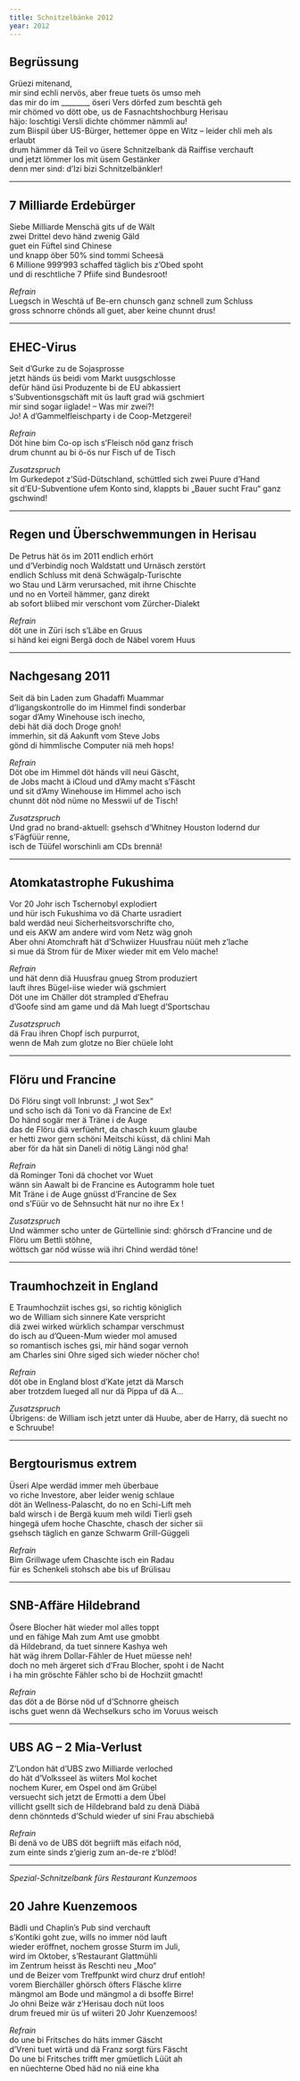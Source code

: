 ```yaml
---
title: Schnitzelbänke 2012
year: 2012
---
```

## Begrüssung
Grüezi mitenand,  
mir sind echli nervös, aber freue tuets ös umso meh  
das mir do im ________ öseri Vers dörfed zum beschtä geh  
mir chömed vo dött obe, us de Fasnachtshochburg Herisau  
häjo: loschtigi Versli dichte chömmer nämmli au!  
zum Biispil über US-Bürger, hettemer öppe en Witz – leider chli meh als erlaubt  
drum hämmer dä Teil vo üsere Schnitzelbank dä Raiffise verchauft  
und jetzt lömmer los mit üsem Gestänker  
denn mer sind: d’Izi bizi Schnitzelbänkler!

***

## 7 Milliarde Erdebürger
Siebe Milliarde Menschä gits uf de Wält  
zwei Drittel devo händ zwenig Gäld  
guet ein Füftel sind Chinese  
und knapp öber 50% sind tommi Scheesä  
6 Millione 999‘993 schaffed täglich bis z’Obed spoht  
und di reschtliche 7 Pfiife sind Bundesroot!

_Refrain_  
Luegsch in Weschtä uf Be-ern chunsch ganz schnell zum Schluss  
gross schnorre chönds all guet, aber keine chunnt drus!

***

## EHEC-Virus
Seit d’Gurke zu de Sojasprosse  
jetzt händs üs beidi vom Markt uusgschlosse  
defür händ üsi Produzente bi de EU abkassiert  
s’Subventionsgschäft mit üs lauft grad wiä gschmiert  
mir sind sogar iiglade! – Was mir zwei?!  
Jo! A d’Gammelfleischparty i de Coop-Metzgerei!

_Refrain_  
Döt hine bim Co-op isch s’Fleisch nöd ganz frisch  
drum chunnt au bi ö-ös nur Fisch uf de Tisch

_Zusatzspruch_  
Im Gurkedepot z’Süd-Dütschland, schüttled sich zwei Puure d’Hand  
sit d’EU-Subventione ufem Konto sind, klappts bi „Bauer sucht Frau“ ganz gschwind!

***

## Regen und Überschwemmungen in Herisau
De Petrus hät ös im 2011 endlich erhört  
und d’Verbindig noch Waldstatt und Urnäsch zerstört  
endlich Schluss mit denä Schwägalp-Turischte  
wo Stau und Lärm verursached, mit ihrne Chischte  
und no en Vorteil hämmer, ganz direkt  
ab sofort bliibed mir verschont vom Zürcher-Dialekt

_Refrain_  
döt une in Züri isch s’Läbe en Gruus  
si händ kei eigni Bergä doch de Näbel vorem Huus

***

## Nachgesang 2011
Seit dä bin Laden zum Ghadaffi Muammar  
d’Iigangskontrolle do im Himmel findi sonderbar  
sogar d’Amy Winehouse isch inecho,  
debi hät diä doch Droge gnoh!  
immerhin, sit dä Aakunft vom Steve Jobs  
gönd di himmlische Computer niä meh hops!  

_Refrain_  
Döt obe im Himmel döt händs vill neui Gäscht,  
de Jobs macht ä iCloud und d’Amy macht s’Fäscht  
und sit d’Amy Winehouse im Himmel acho isch  
chunnt döt nöd nüme no Messwii uf de Tisch!

_Zusatzspruch_  
Und grad no brand-aktuell: gsehsch d’Whitney Houston lodernd dur s’Fägfüür renne,  
isch de Tüüfel worschinli am CDs brennä!

***

## Atomkatastrophe Fukushima
Vor 20 Johr isch Tschernobyl explodiert  
und hür isch Fukushima vo dä Charte usradiert  
bald werdäd neui Sicherheitsvorschrifte cho,  
und eis AKW am andere wird vom Netz wäg gnoh  
Aber ohni Atomchraft hät d’Schwiizer Huusfrau nüüt meh z’lache  
si mue dä Strom für de Mixer wieder mit em Velo mache!

_Refrain_  
und hät denn diä Huusfrau gnueg Strom produziert  
lauft ihres Bügel-iise wieder wiä gschmiert  
Döt une im Chäller döt strampled d’Ehefrau  
d’Goofe sind am game und dä Mah luegt d’Sportschau

_Zusatzspruch_  
dä Frau ihren Chopf isch purpurrot,  
wenn de Mah zum glotze no Bier chüele loht

***

## Flöru und Francine
Dö Flöru singt voll Inbrunst: „I wot Sex“  
und scho isch dä Toni vo dä Francine de Ex!  
Do händ sogär mer ä Träne i de Auge  
das de Flöru diä verfüehrt, da chasch kuum glaube  
er hetti zwor gern schöni Meitschi küsst, dä chlini Mah  
aber för da hät sin Daneli di nötig Längi nöd gha!

_Refrain_  
dä Rominger Toni dä chochet vor Wuet  
wänn sin Aawalt bi de Francine es Autogramm hole tuet  
Mit Träne i de Auge gnüsst d’Francine de Sex  
ond s’Füür vo de Sehnsucht hät nur no ihre Ex !

_Zusatzspruch_  
Und wämmer scho unter de Gürtellinie sind:  ghörsch d’Francine und de Flöru um Bettli stöhne,  
wöttsch gar nöd wüsse wiä ihri Chind werdäd töne!

***

## Traumhochzeit in England
E Traumhochziit isches gsi, so richtig königlich  
wo de William sich sinnere Kate verspricht  
diä zwei wirked würklich schampar verschmust  
do isch au d’Queen-Mum wieder mol amused  
so romantisch isches gsi, mir händ sogar vernoh  
am Charles sini Ohre siged sich wieder nöcher cho!

_Refrain_  
döt obe in England blost d’Kate jetzt dä Marsch  
aber trotzdem lueged all nur dä Pippa uf dä A…

_Zusatzspruch_  
Übrigens: de William isch jetzt unter dä Huube, aber de Harry, dä suecht no e Schruube!

***

## Bergtourismus extrem
Üseri Alpe werdäd immer meh überbaue  
vo riche Investore, aber leider wenig schlaue  
döt än Wellness-Palascht, do no en Schi-Lift meh  
bald wirsch i de Bergä kuum meh wildi Tierli gseh  
hingegä ufem hoche Chaschte, chasch der sicher sii  
gsehsch täglich en ganze Schwarm Grill-Güggeli

_Refrain_  
Bim Grillwage ufem Chaschte isch ein Radau  
für es Schenkeli stohsch abe bis uf Brülisau

***

## SNB-Affäre Hildebrand
Ösere Blocher hät wieder mol alles toppt  
und en fähige Mah zum Amt use gmobbt  
dä Hildebrand, da tuet sinnere Kashya weh  
hät wäg ihrem Dollar-Fähler de Huet müesse neh!  
doch no meh ärgeret sich d’Frau Blocher, spoht i de Nacht  
i ha min gröschte Fähler scho bi de Hochziit gmacht!

_Refrain_  
das döt a de Börse nöd uf d’Schnorre gheisch  
ischs guet wenn dä Wechselkurs scho im Voruus weisch

***

## UBS AG – 2 Mia-Verlust
Z’London hät d’UBS zwo Milliarde verloched  
do hät d’Volksseel äs wiiters Mol kochet  
nochem Kurer, em Ospel ond äm Grübel  
versuecht sich jetzt de Ermotti a dem Übel  
villicht gsellt sich de Hildebrand bald zu denä Diäbä  
denn chönnteds d’Schuld wieder uf sini Frau abschiebä

_Refrain_  
Bi denä vo de UBS döt begriift mäs eifach nöd,  
zum einte sinds z’gierig zum an-de-re z’blöd!

***

_Spezial-Schnitzelbank fürs Restaurant Kunzemoos_

## 20 Jahre Kuenzemoos
Bädli und Chaplin’s Pub sind verchauft  
s’Kontiki goht zue, wills no immer nöd lauft  
wieder eröffnet, nochem grosse Sturm im Juli,  
wird im Oktober, s’Restaurant Glattmühli  
im Zentrum heisst äs Reschti neu „Moo“  
und de Beizer vom Treffpunkt wird churz druf entloh!  
vorem Bierchäller ghörsch öfters Fläsche klirre  
mängmol am Bode und mängmol a di bsoffe Birre!  
Jo ohni Beize wär z’Herisau doch nüt loos  
drum freued mir üs uf wiiteri 20 Johr Kuenzemoos!

_Refrain_  
do une bi Fritsches do häts immer Gäscht  
d’Vreni tuet wirtä und dä Franz sorgt fürs Fäscht  
Do une bi Fritsches trifft mer gmüetlich Lüüt ah  
en nüechterne Obed häd no niä eine kha
